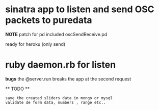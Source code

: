 # sinatra app to listen and send OSC packets to puredata

**NOTE** 
patch for pd included oscSendReceive.pd

ready for heroku (only send)

  # ruby daemon.rb for listen


**bugs**
the @server.run breaks the app at the second request

** TODO **

	save the created sliders data in mongo or mysql
	validate de form data, numbers , range etc..



